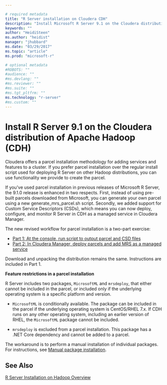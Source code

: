 ```yaml
---

# required metadata
title: "R Server installation on Cloudera CDH"
description: "Install Microsoft R Server 9.1 on the Cloudera distribution of Apache Hadoop (CDH)."
keywords: ""
author: "HeidiSteen"
ms.author: "heidist"
manager: "jhubbard"
ms.date: "03/29/2017"
ms.topic: "article"
ms.prod: "microsoft-r"

# optional metadata
#ROBOTS: ""
#audience: ""
#ms.devlang: ""
#ms.reviewer: ""
#ms.suite: ""
#ms.tgt_pltfrm: ""
ms.technology: "r-server"
#ms.custom: ""
---
```


# Install R Server 9.1 on the Cloudera distribution of Apache Hadoop (CDH)

Cloudera offers a parcel installation methodology for adding services and features to a cluster. If you prefer parcel installation over the regular install script used for deploying R Server on other Hadoop distributions, you can use functionality we provide to create the parcel.

If you've used parcel installation in previous releases of Microsoft R Server, the 9.1.0 release is enhanced in two respects. First, instead of using pre-built parcels downloaded from Microsoft, you can generate your own parcel using a new generate_mrs_parcel.sh script. Secondly, we added support for Custom Service Descriptors (CSDs), which means you can now deploy, configure, and monitor R Server in CDH as a managed service in Cloudera Manager.

The new revised workflow for parcel installation is a two-part exercise:

+ [Part 1: At the console, run script to output parcel and CSD files](r-server-install-cloudera-generate-parcel.md)
+ [Part 2: In Cloudera Manager, deploy parcels and add MRS as a managed service](r-server-install-cloudera-deploy-activate.md)

Download and unpacking the distribution remains the same. Instructions are included in Part 1.

**Feature restrictions in a parcel installation**

R Server includes two packages, `MicrosoftML` and `mrsdeploy`, that either cannot be included in the parcel, or included only if the underlying operating system is a specific platform and version.

+ `MicrosoftML` is conditionally available. The package can be included in the parcel if the underlying operating system is CentOS/RHEL 7.x. If CDH runs on any other operating system, including an earlier version of RHEL, the `MicrosoftML` package cannot be included.

+ `mrsdeploy` is excluded from a parcel installation. This package has a .NET Core dependency and cannot be added to a parcel.

The workaround is to perform a manual installation of individual packages. For instructions, see [Manual package installation](r-server-install-hadoop-manual-package.md).

## See Also

[R Server Installation on Hadoop Overview](r-server-install-hadoop.md)
